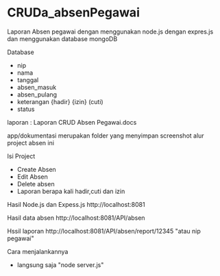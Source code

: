 # CRUDa_absenPegawai
Laporan Absen pegawai dengan menggunakan node.js dengan expres.js dan menggunakan database mongoDB 

Database
- nip
- nama
- tanggal
- absen_masuk
- absen_pulang 
- keterangan
  {hadir}
  {izin}
  (cuti)
- status

laporan : Laporan CRUD Absen Pegawai.docs

app/dokumentasi merupakan folder yang menyimpan screenshot alur project absen ini

Isi Project
- Create Absen 
- Edit Absen 
- Delete absen
- Laporan berapa kali hadir,cuti dan izin

Hasil Node.js dan Expess.js
http://localhost:8081

Hasil data absen
http://localhost:8081/API/absen

Hssil laporan
http://localhost:8081/API/absen/report/12345 "atau nip pegawai"

Cara menjalankannya 
- langsung saja 
  "node server.js"
